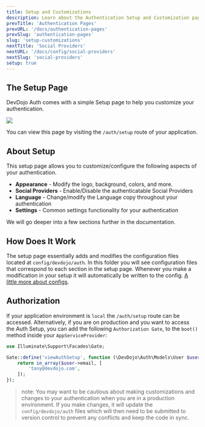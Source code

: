```yaml
---
title: Setup and Customizations
description: Learn about the Authentication Setup and Customization page
prevTitle: 'Authentication Pages'
prevURL: '/docs/authentication-pages'
prevSlug: 'authentication-pages'
slug: 'setup-customizations'
nextTitle: 'Social Providers'
nextURL: '/docs/config/social-providers'
nextSlug: 'social-providers'
setup: true
---
```


## The Setup Page

DevDojo Auth comes with a simple Setup page to help you customize your authentication.

<img src="{ url('/assets/images/setup-screen.jpg') }" class="w-full h-auto rounded-md" />

You can view this page by visiting the `/auth/setup` route of your application.

## About Setup

This setup page allows you to customize/configure the following aspects of your authentication.

- **Appearance** - Modify the logo, background, colors, and more.
- **Social Providers** - Enable/Disable the authenticatable Social Providers
- **Language** - Change/modify the Language copy throughout your authentication
- **Settings** - Common settings functionality for your authentication

We will go deeper into a few sections further in the documentation.


## How Does It Work

The setup page essentially adds and modifies the configuration files located at `config/devdojo/auth`. In this folder you will see configuration files that correspond to each section in the setup page. Whenever you make a modification in your setup it will automatically be written to the config. <a href="{ url('/docs/config/files') }">A little more about configs</a>.


## Authorization

If your application environment is `local` the `/auth/setup` route can be accessed. Alternatively, if you are on production and you want to access the Auth Setup, you can add the following `Authorization Gate`, to the `boot()` method inside your `AppServiceProvider`:

```php
use Illuminate\Support\Facades\Gate;

Gate::define('viewAuthSetup', function (\DevDojo\Auth\Models\User $user) {
    return in_array($user->email, [
        'tony@devdojo.com',
    ]);
});
```

> note: You may want to be cautious about making customizations and changes to your authentication when you are in a production environment. If you make changes, it will update the `config/devdojo/auth` files which will then need to be submitted to version control to prevent any conflicts and keep the code in sync.

